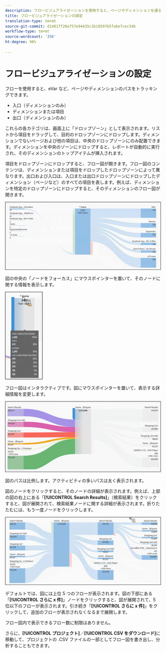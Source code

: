 ```yaml
---
description: フロービジュアライゼーションを使用すると、ページやディメンションを通るパスを追跡できます。
title: フロービジュアライゼーションの設定
translation-type: tm+mt
source-git-commit: d14817f28e757e94435c3b1059765fabe7cec54b
workflow-type: tm+mt
source-wordcount: '356'
ht-degree: 96%

---
```



# フロービジュアライゼーションの設定

フローを使用すると、eVar など、ページやディメンションのパスをトラッキングできます。

* 入口（ディメンションのみ）
* ディメンションまたは項目
* 出口（ディメンションのみ）

これらの各カテゴリは、画面上に「ドロップゾーン」として表示されます。リストから項目をドラッグして、目的のドロップゾーンにドロップします。ディメンションでないページおよび他の項目は、中央のドロップゾーンにのみ配置できます。ディメンションを中央のゾーンにドロップすると、レポートが自動的に実行され、そのディメンションのトップアイテムが挿入されます。

項目をドロップゾーンにドロップすると、フロー図が開きます。フロー図のコンテンツは、ディメンションまたは項目をドロップしたドロップゾーンによって異なります。出口および入口は、入口または出口ドロップゾーンにドロップしたディメンション（ページなど）のすべての項目を表します。例えば、ディメンションを特定のドロップゾーンにドロップすると、そのディメンションのフロー図が開きます。

![](assets/flow.jpg)

図の中央の「ノードをフォーカス」にマウスポインターを置いて、そのノードに関する情報を表示します。

![](assets/flow4.jpg)

フロー図はインタラクティブです。図にマウスポインターを置いて、表示する詳細情報を変更します。

![](assets/flow2.jpg)

図のパスは比例します。アクティビティの多いパスは太く表示されます。

図のノードをクリックすると、そのノードの詳細が表示されます。例えば、上部の図の右上にある「**[!UICONTROL Search Results]**」（検索結果）をクリックすると、図が展開されて、検索結果ノードに関する詳細が表示されます。折りたたむには、もう一度ノードをクリックします。

![](assets/flow3.jpg)

デフォルトでは、図には上位 5 つのフローが表示されます。図の下部にある「**[!UICONTROL さらに x 件]**」ノードをクリックすると、図が展開されて、5 位以下のフローが表示されます。引き続き「**[!UICONTROL さらに x 件]**」をクリックして、追加のフローが表示されなくなるまで展開します。

フロー図内で表示できるフロー数に制限はありません。

さらに、**[!UICONTROL プロジェクト]**／**[!UICONTROL CSV をダウンロード]**&#x200B;に移動して、プロジェクトの .CSV ファイルの一部としてフロー図を書き出し、分析することもできます。
